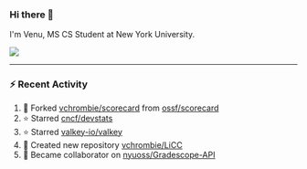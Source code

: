 ### Hi there 👋

I'm Venu, MS CS Student at New York University.


![](https://komarev.com/ghpvc/?username=vchrombie&label=👀)

---

### :zap: Recent Activity

<!--RECENT_ACTIVITY:start-->
1. 🔱 Forked [vchrombie/scorecard](https://github.com/vchrombie/scorecard) from [ossf/scorecard](https://github.com/ossf/scorecard)
2. ⭐ Starred [cncf/devstats](https://github.com/cncf/devstats)
3. ⭐ Starred [valkey-io/valkey](https://github.com/valkey-io/valkey)
4. 📔 Created new repository [vchrombie/LiCC](https://github.com/vchrombie/LiCC)
5. 🤝 Became collaborator on [nyuoss/Gradescope-API](https://github.com/nyuoss/Gradescope-API)
<!--RECENT_ACTIVITY:end-->

<!--
**vchrombie/vchrombie** is a ✨ _special_ ✨ repository because its `README.md` (this file) appears on your GitHub profile.

Here are some ideas to get you started:

- 🔭 I’m currently working on ...
- 🌱 I’m currently learning ...
- 👯 I’m looking to collaborate on ...
- 🤔 I’m looking for help with ...
- 💬 Ask me about ...
- 📫 How to reach me: ...
- 😄 Pronouns: ...
- ⚡ Fun fact: ...
-->
